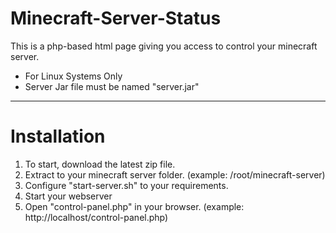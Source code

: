 # Minecraft-Server-Status
This is a php-based html page giving you access to control your minecraft server.

- For Linux Systems Only
- Server Jar file must be named "server.jar"
---------------------------------------------------------------------------------

# Installation
1) To start, download the latest zip file.
2) Extract to your minecraft server folder. (example: /root/minecraft-server)
3) Configure "start-server.sh" to your requirements.
4) Start your webserver
5) Open "control-panel.php" in your browser. (example: http://localhost/control-panel.php)
